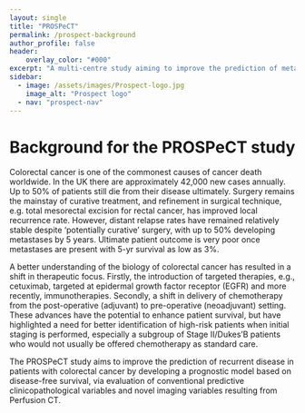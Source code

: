 ```yaml
---
layout: single
title: "PROSPeCT"
permalink: /prospect-background
author_profile: false
header:
    overlay_color: "#000"
excerpt: "A multi-centre study aiming to improve the prediction of metastatic disease in primary colorectal cancer"
sidebar:
  - image: /assets/images/Prospect-logo.jpg
    image_alt: "Prospect logo"
  - nav: "prospect-nav"
---
```


# Background for the PROSPeCT study

Colorectal cancer is one of the commonest causes of cancer death worldwide. In the UK there are approximately 42,000 new cases annually. Up to 50% of patients still die from their disease ultimately. Surgery remains the mainstay of curative treatment, and refinement in surgical technique, e.g. total mesorectal excision for rectal cancer, has improved local recurrence rate. However, distant relapse rates have remained relatively stable despite ‘potentially curative’ surgery, with up to 50% developing metastases by 5 years. Ultimate patient outcome is very poor once metastases are present with 5-yr survival as low as 3%. 

A better understanding of the biology of colorectal cancer has resulted in a shift in therapeutic focus. Firstly, the introduction of targeted therapies, e.g., cetuximab, targeted at epidermal growth factor receptor (EGFR) and more recently, immunotherapies. Secondly, a shift in delivery of chemotherapy from the post-operative (adjuvant) to pre-operative (neoadjuvant) setting. These advances have the potential to enhance patient survival, but have highlighted a need for better identification of high-risk patients when initial staging is performed, especially a subgroup of Stage II/Dukes’B patients who would not usually be offered chemotherapy as standard care. 

The PROSPeCT study aims to improve the prediction of recurrent disease in patients with colorectal cancer by developing a prognostic model based on disease-free survival, via evaluation of conventional predictive clinicopathological variables and novel imaging variables resulting from Perfusion CT.

